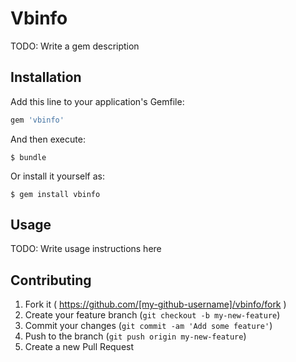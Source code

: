 # Vbinfo

TODO: Write a gem description

## Installation

Add this line to your application's Gemfile:

```ruby
gem 'vbinfo'
```

And then execute:

    $ bundle

Or install it yourself as:

    $ gem install vbinfo

## Usage

TODO: Write usage instructions here

## Contributing

1. Fork it ( https://github.com/[my-github-username]/vbinfo/fork )
2. Create your feature branch (`git checkout -b my-new-feature`)
3. Commit your changes (`git commit -am 'Add some feature'`)
4. Push to the branch (`git push origin my-new-feature`)
5. Create a new Pull Request
